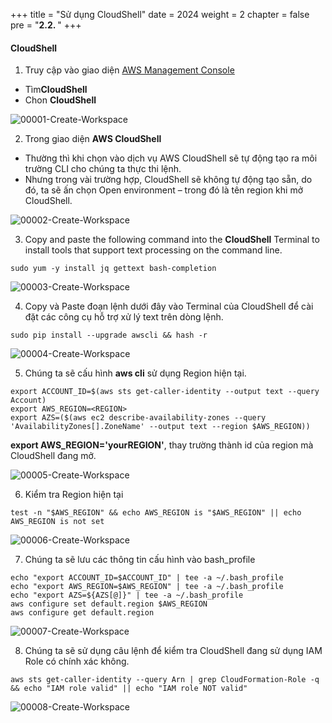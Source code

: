 +++
title = "Sử dụng CloudShell"
date = 2024
weight = 2
chapter = false
pre = "<b>2.2. </b>"
+++

#### CloudShell
1. Truy cập vào giao diện [AWS Management Console](https://console.aws.amazon.com/console/) 

- Tìm**CloudShell**
- Chon **CloudShell**

![00001-Create-Workspace](/000062_CICDonEKS/images/2-Preparation-steps/2-Create-Workspace/00001-Create-Workspace.png?width=90pc)

2. Trong giao diện **AWS CloudShell**

- Thường thì khi chọn vào dịch vụ AWS CloudShell sẽ tự động tạo ra môi trường CLI cho chúng ta thực thi lệnh.
- Nhưng trong vài trường hợp, CloudShell sẽ không tự động tạo sẵn, do đó, ta sẽ ấn chọn Open environment – trong đó là tên region khi mở CloudShell.

![00002-Create-Workspace](/000062_CICDonEKS/images/2-Preparation-steps/2-Create-Workspace/00002-Create-Workspace.png?width=90pc)

3. Copy and paste the following command into the **CloudShell** Terminal to install tools that support text processing on the command line.

```
sudo yum -y install jq gettext bash-completion
```

![00003-Create-Workspace](/000062_CICDonEKS/images/2-Preparation-steps/2-Create-Workspace/00003-Create-Workspace.png?width=90pc)

4. Copy và Paste đoạn lệnh dưới đây vào Terminal của CloudShell để cài đặt các công cụ hỗ trợ xử lý text trên dòng lệnh.

```
sudo pip install --upgrade awscli && hash -r
```
![00004-Create-Workspace](/000062_CICDonEKS/images/2-Preparation-steps/2-Create-Workspace/00004-Create-Workspace.png?width=90pc)


5. Chúng ta sẽ cấu hình **aws cli** sử dụng Region hiện tại.
```
export ACCOUNT_ID=$(aws sts get-caller-identity --output text --query Account)
export AWS_REGION=<REGION>
export AZS=($(aws ec2 describe-availability-zones --query 'AvailabilityZones[].ZoneName' --output text --region $AWS_REGION))
```
**export AWS_REGION='yourREGION'**, thay trường thành id của region mà CloudShell đang mở.

![00005-Create-Workspace](/000062_CICDonEKS/images/2-Preparation-steps/2-Create-Workspace/00005-Create-Workspace.png?width=90pc)

6. Kiểm tra Region hiện tại
```
test -n "$AWS_REGION" && echo AWS_REGION is "$AWS_REGION" || echo AWS_REGION is not set
```
![00006-Create-Workspace](/000062_CICDonEKS/images/2-Preparation-steps/2-Create-Workspace/00006-Create-Workspace.png?width=90pc)

7. Chúng ta sẽ lưu các thông tin cấu hình vào bash_profile

```
echo "export ACCOUNT_ID=$ACCOUNT_ID" | tee -a ~/.bash_profile
echo "export AWS_REGION=$AWS_REGION" | tee -a ~/.bash_profile
echo "export AZS=${AZS[@]}" | tee -a ~/.bash_profile
aws configure set default.region $AWS_REGION
aws configure get default.region
```
![00007-Create-Workspace](/000062_CICDonEKS/images/2-Preparation-steps/2-Create-Workspace/00007-Create-Workspace.png?width=90pc)

8. Chúng ta sẽ sử dụng câu lệnh để kiểm tra CloudShell đang sử dụng IAM Role có chính xác không.
```
aws sts get-caller-identity --query Arn | grep CloudFormation-Role -q && echo "IAM role valid" || echo "IAM role NOT valid"
```
![00008-Create-Workspace](/000062_CICDonEKS/images/2-Preparation-steps/2-Create-Workspace/00008-Create-Workspace.png?width=90pc)